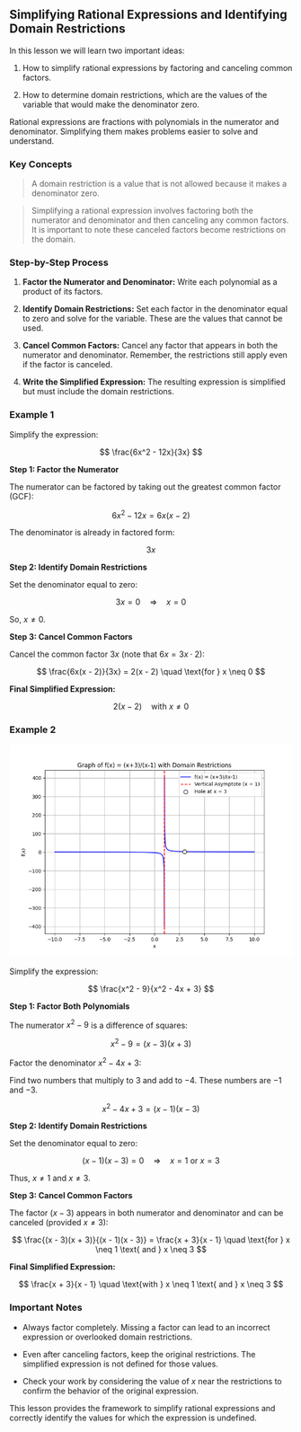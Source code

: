 ## Simplifying Rational Expressions and Identifying Domain Restrictions

In this lesson we will learn two important ideas:

1. How to simplify rational expressions by factoring and canceling common factors.

2. How to determine domain restrictions, which are the values of the variable that would make the denominator zero.

Rational expressions are fractions with polynomials in the numerator and denominator. Simplifying them makes problems easier to solve and understand.

### Key Concepts

> A domain restriction is a value that is not allowed because it makes a denominator zero.

> Simplifying a rational expression involves factoring both the numerator and denominator and then canceling any common factors. It is important to note these canceled factors become restrictions on the domain.

### Step-by-Step Process

1. **Factor the Numerator and Denominator:** Write each polynomial as a product of its factors.

2. **Identify Domain Restrictions:** Set each factor in the denominator equal to zero and solve for the variable. These are the values that cannot be used.

3. **Cancel Common Factors:** Cancel any factor that appears in both the numerator and denominator. Remember, the restrictions still apply even if the factor is canceled.

4. **Write the Simplified Expression:** The resulting expression is simplified but must include the domain restrictions.

### Example 1

Simplify the expression: 

$$
\frac{6x^2 - 12x}{3x}
$$

**Step 1: Factor the Numerator**

The numerator can be factored by taking out the greatest common factor (GCF):

$$
6x^2 - 12x = 6x(x - 2)
$$

The denominator is already in factored form: 

$$3x$$

**Step 2: Identify Domain Restrictions**

Set the denominator equal to zero:

$$
3x = 0 \quad\Longrightarrow\quad x = 0
$$

So, $x \neq 0$.

**Step 3: Cancel Common Factors**

Cancel the common factor $3x$ (note that $6x = 3x \cdot 2$):

$$
\frac{6x(x - 2)}{3x} = 2(x - 2) \quad \text{for } x \neq 0
$$

**Final Simplified Expression:**

$$
2(x - 2) \quad \text{with } x \neq 0
$$

### Example 2


![2D line plot of the rational function f(x) = (x+3)/(x-1) showing the vertical asymptote at x = 1 and a removable discontinuity (hole) at x = 3.](images/plot_1_07-01-lesson-simplifying-rational-expressions-and-identifying-domain-restrictions.md.png)



Simplify the expression:

$$
\frac{x^2 - 9}{x^2 - 4x + 3}
$$

**Step 1: Factor Both Polynomials**

The numerator $x^2 - 9$ is a difference of squares:

$$
x^2 - 9 = (x - 3)(x + 3)
$$

Factor the denominator $x^2 - 4x + 3$:

Find two numbers that multiply to $3$ and add to $-4$. These numbers are $-1$ and $-3$.

$$
x^2 - 4x + 3 = (x - 1)(x - 3)
$$

**Step 2: Identify Domain Restrictions**

Set the denominator equal to zero:

$$
(x - 1)(x - 3) = 0 \quad\Longrightarrow\quad x = 1 \text{ or } x = 3
$$

Thus, $x \neq 1$ and $x \neq 3$.

**Step 3: Cancel Common Factors**

The factor $(x - 3)$ appears in both numerator and denominator and can be canceled (provided $x \neq 3$):

$$
\frac{(x - 3)(x + 3)}{(x - 1)(x - 3)} = \frac{x + 3}{x - 1} \quad \text{for } x \neq 1 \text{ and } x \neq 3
$$

**Final Simplified Expression:**

$$
\frac{x + 3}{x - 1} \quad \text{with } x \neq 1 \text{ and } x \neq 3
$$

### Important Notes

- Always factor completely. Missing a factor can lead to an incorrect expression or overlooked domain restrictions.

- Even after canceling factors, keep the original restrictions. The simplified expression is not defined for those values.

- Check your work by considering the value of $x$ near the restrictions to confirm the behavior of the original expression.

This lesson provides the framework to simplify rational expressions and correctly identify the values for which the expression is undefined.
